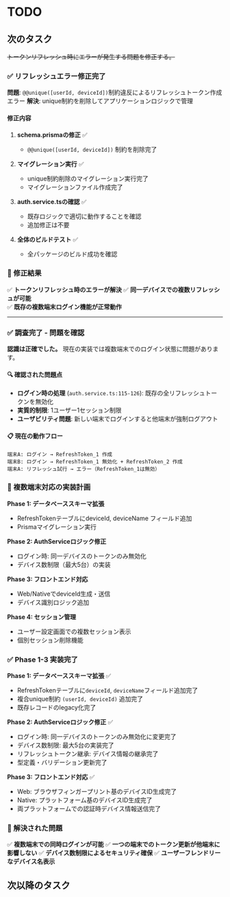 # TODO

## 次のタスク

~~トークンリフレッシュ時にエラーが発生する問題を修正する。~~

### ✅ リフレッシュエラー修正完了

**問題**: `@@unique([userId, deviceId])`制約違反によるリフレッシュトークン作成エラー
**解決**: unique制約を削除してアプリケーションロジックで管理

#### 修正内容
1. **schema.prismaの修正** ✅
   - `@@unique([userId, deviceId])` 制約を削除完了

2. **マイグレーション実行** ✅
   - unique制約削除のマイグレーション実行完了
   - マイグレーションファイル作成完了

3. **auth.service.tsの確認** ✅
   - 既存ロジックで適切に動作することを確認
   - 追加修正は不要

4. **全体のビルドテスト** ✅
   - 全パッケージのビルド成功を確認

### 🎯 修正結果
✅ **トークンリフレッシュ時のエラーが解決**
✅ **同一デバイスでの複数リフレッシュが可能**  
✅ **既存の複数端末ログイン機能が正常動作**

---

### ✅ 調査完了 - 問題を確認

**認識は正確でした。** 現在の実装では複数端末でのログイン状態に問題があります。

#### 🔍 確認された問題点
- **ログイン時の処理** (`auth.service.ts:115-126`): 既存の全リフレッシュトークンを無効化
- **実質的制限**: 1ユーザー1セッション制限
- **ユーザビリティ問題**: 新しい端末でログインすると他端末が強制ログアウト

#### 📋 現在の動作フロー
```
端末A: ログイン → RefreshToken_1 作成
端末B: ログイン → RefreshToken_1 無効化 + RefreshToken_2 作成  
端末A: リフレッシュ試行 → エラー（RefreshToken_1は無効）
```

### 🎯 複数端末対応の実装計画

**Phase 1: データベーススキーマ拡張**
- RefreshTokenテーブルにdeviceId, deviceName フィールド追加
- Prismaマイグレーション実行

**Phase 2: AuthServiceロジック修正** 
- ログイン時: 同一デバイスのトークンのみ無効化
- デバイス数制限（最大5台）の実装

**Phase 3: フロントエンド対応**
- Web/NativeでdeviceId生成・送信
- デバイス識別ロジック追加

**Phase 4: セッション管理**
- ユーザー設定画面での複数セッション表示
- 個別セッション削除機能

### ✅ Phase 1-3 実装完了

**Phase 1: データベーススキーマ拡張** ✅
- RefreshTokenテーブルに`deviceId`, `deviceName`フィールド追加完了
- 複合unique制約 `(userId, deviceId)` 追加完了
- 既存レコードのlegacy化完了

**Phase 2: AuthServiceロジック修正** ✅  
- ログイン時: 同一デバイスのトークンのみ無効化に変更完了
- デバイス数制限: 最大5台の実装完了
- リフレッシュトークン継承: デバイス情報の継承完了
- 型定義・バリデーション更新完了

**Phase 3: フロントエンド対応** ✅
- Web: ブラウザフィンガープリント基のデバイスID生成完了
- Native: プラットフォーム基のデバイスID生成完了
- 両プラットフォームでの認証時デバイス情報送信完了

### 🎯 解決された問題
✅ **複数端末での同時ログインが可能**
✅ **一つの端末でのトークン更新が他端末に影響しない**
✅ **デバイス数制限によるセキュリティ確保**
✅ **ユーザーフレンドリーなデバイス名表示**

## 次以降のタスク
